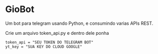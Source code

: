 # GioBot

Um bot para telegram usando Python, e consumindo varias APIs REST.

Crie um arquivo token_api.py e dentro dele ponha

```
token_api = "SEU TOKEN DO TELEGRAM BOT"
yt_key = "SUA KEY DO CLOUD GOOGLE"
```
